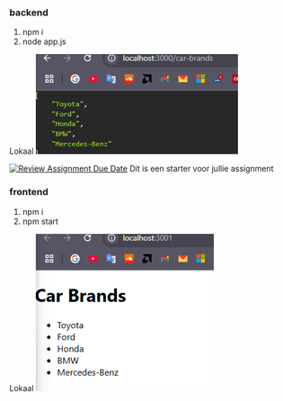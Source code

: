 ### backend

1. npm i
2. node app.js

Lokaal
![alt text](image.png)

[![Review Assignment Due Date](https://classroom.github.com/assets/deadline-readme-button-22041afd0340ce965d47ae6ef1cefeee28c7c493a6346c4f15d667ab976d596c.svg)](https://classroom.github.com/a/GyBlhhFf)
Dit is een starter voor jullie assignment

### frontend

1. npm i
2. npm start

Lokaal
![alt text](image-1.png)

